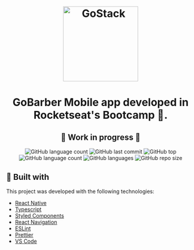 <h1 align="center">
    <img alt="GoStack" src="https://rocketseat-cdn.s3-sa-east-1.amazonaws.com/bootcamp-header.png" width="200px" />
</h1>

<h1 align="center">
  GoBarber
  Mobile app developed in Rocketseat's Bootcamp 🚀.
</h1>

<h2 align="center">
 🚧 Work in progress 🚧
</h2>

<p align="center">
  <img alt="GitHub language count" src="https://img.shields.io/github/package-json/v/Morpa/GoBarber-MOBILE-V2.svg">

<img alt="GitHub last commit" src="https://img.shields.io/github/last-commit/Morpa/GoBarber-MOBILE-V2.svg?color=red">

<img alt="GitHub top" src="https://img.shields.io/github/languages/top/Morpa/GoBarber-MOBILE-V2.svg?color=yellow">

<img alt="GitHub language count" src="https://img.shields.io/github/languages/count/Morpa/GoBarber-MOBILE-V2.svg?color=lightgrey">

<img alt="GitHub languages" src="https://img.shields.io/github/languages/code-size/Morpa/GoBarber-MOBILE-V2.svg">

<img alt="GitHub repo size" src="https://img.shields.io/github/repo-size/Morpa/GoBarber-MOBILE-V2.svg?color=blueviolet">

</p>

## :rocket: Built with

This project was developed with the following technologies:

- [React Native](https://reactnative.dev/)
- [Typescript](https://www.typescriptlang.org/)
- [Styled Components](https://styled-components.com/)
- [React Navigation](https://reactnavigation.org/)
- [ESLint](https://eslint.org/)
- [Prettier](https://prettier.io/)
- [VS Code](https://code.visualstudio.com/)
